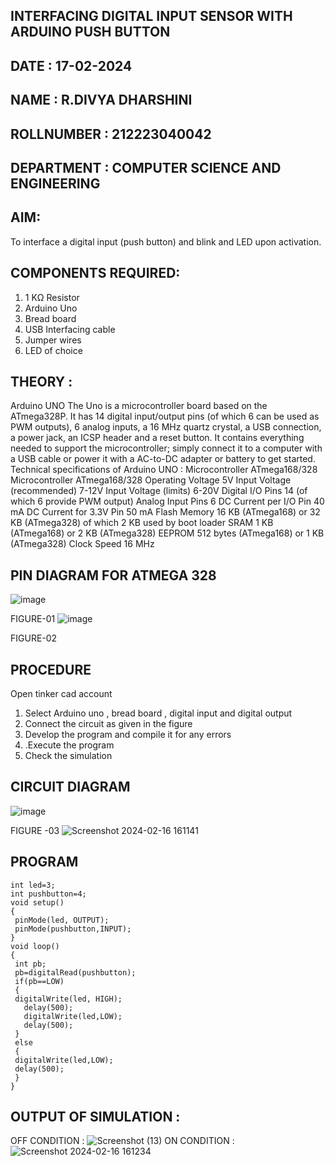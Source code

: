 ## INTERFACING DIGITAL INPUT SENSOR WITH ARDUINO PUSH BUTTON
## DATE : 17-02-2024
## NAME : R.DIVYA DHARSHINI																			             
## ROLLNUMBER : 212223040042
## DEPARTMENT : COMPUTER SCIENCE AND ENGINEERING


## AIM:
To interface a digital input (push button) and blink and LED upon activation.
## COMPONENTS REQUIRED:
1.	1 KΩ Resistor 
2.	Arduino Uno 
3.	Bread board 
4.	USB Interfacing cable 
5.	Jumper wires 
6.	LED of choice 
## THEORY :
Arduino UNO
 	  The Uno is a microcontroller board based on the ATmega328P. It has 14 digital input/output pins (of which 6 can be used as PWM outputs), 6 analog inputs, a 16 MHz quartz crystal, a USB connection, a power jack, an ICSP header and a reset button. It contains everything needed to support the microcontroller; simply connect it to a computer with a USB cable or power it with a AC-to-DC adapter or battery to get started.
	Technical specifications of Arduino UNO :
Microcontroller	ATmega168/328
Microcontroller	ATmega168/328
Operating Voltage	5V
Input Voltage (recommended)	7-12V
Input Voltage (limits)	6-20V
Digital I/O Pins	14 (of which 6 provide PWM output)
Analog Input Pins	6
DC Current per I/O Pin	40 mA
DC Current for 3.3V Pin	50 mA
Flash Memory	16 KB (ATmega168) or 32 KB (ATmega328) of which 2 KB used by boot loader
SRAM	1 KB (ATmega168) or 2 KB (ATmega328)
EEPROM	512 bytes (ATmega168) or 1 KB (ATmega328)
Clock Speed	16 MHz
## PIN DIAGRAM FOR ATMEGA 328
 
![image](https://user-images.githubusercontent.com/36288975/163530394-115baee4-7ed1-49fe-9cce-d7b625e11e85.png)

FIGURE-01
![image](https://user-images.githubusercontent.com/36288975/163530431-4d390e98-0942-42d8-95b8-f57d348e6ad8.png)

FIGURE-02
## PROCEDURE 
 Open tinker cad account 
1.	Select Arduino uno , bread board , digital input and digital output 
2.	Connect the circuit as given in the figure 
3.	Develop the program and compile it for any errors 
4.	 .Execute the program 
5.	Check the simulation 



## CIRCUIT DIAGRAM 


![image](https://user-images.githubusercontent.com/36288975/163530437-87a0afbd-b3c9-44ad-b907-5de63486fb9d.png)



FIGURE -03
![Screenshot 2024-02-16 161141](https://github.com/DIVYADHARSHINI-08/-INTERFACING-DIGITAL-INPUT-SENSOR-WITH-ARDUINO-PUSH-BUTTON-/assets/145210448/c63b9210-a9ec-4aaf-8a55-35db0e720e58)

## PROGRAM 
 ```
 int led=3;
int pushbutton=4;
void setup()
{
  pinMode(led, OUTPUT);
  pinMode(pushbutton,INPUT);
}
void loop()
{
  int pb;
  pb=digitalRead(pushbutton);
  if(pb==LOW)
  {
  digitalWrite(led, HIGH);
    delay(500);
    digitalWrite(led,LOW);
    delay(500);
  }
  else
  {
  digitalWrite(led,LOW);
  delay(500);
  }
}
```
## OUTPUT OF SIMULATION :

OFF CONDITION :
![Screenshot (13)](https://github.com/DIVYADHARSHINI-08/-INTERFACING-DIGITAL-INPUT-SENSOR-WITH-ARDUINO-PUSH-BUTTON-/assets/145210448/0e75e1ba-30f2-4d64-8028-86beec2f9046)
ON CONDITION :
![Screenshot 2024-02-16 161234](https://github.com/DIVYADHARSHINI-08/-INTERFACING-DIGITAL-INPUT-SENSOR-WITH-ARDUINO-PUSH-BUTTON-/assets/145210448/16a607d2-478c-4373-945f-5af458376db9)

